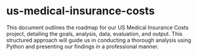 # us-medical-insurance-costs
This document outlines the roadmap for our US Medical Insurance Costs project, detailing the goals, analysis, data, evaluation, and output. This structured approach will guide us in conducting a thorough analysis using Python and presenting our findings in a professional manner.
